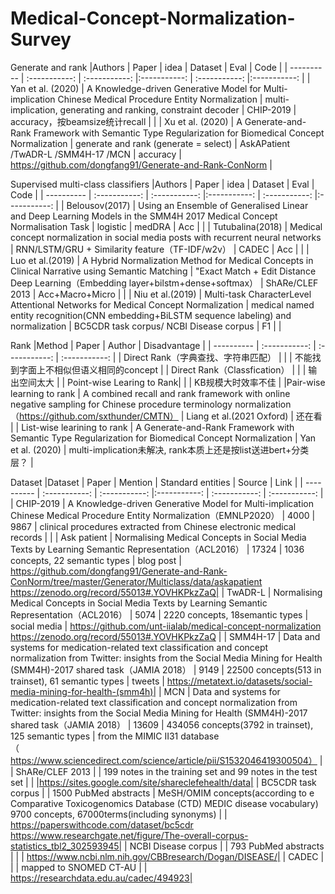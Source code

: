 # Medical-Concept-Normalization-Survey

Generate and rank
|Authors    | Paper     | idea     |  Dataset     |  Eval     |  Code     |
| ---------- | :-----------:  | :-----------: |:-----------:  | :-----------: |:-----------:  |
| Yan et al. (2020)     | A Knowledge-driven Generative Model for Multi-implication Chinese Medical Procedure Entity Normalization     | multi-implication, generating and ranking, constraint decoder    | CHIP-2019    | accuracy，按beamsize统计recall    |      |
| Xu et al. (2020)      | A Generate-and-Rank Framework with Semantic Type Regularization for Biomedical Concept Normalization     | generate and rank (generate = select)    | AskAPatient /TwADR-L /SMM4H-17 /MCN    | accuracy   | https://github.com/dongfang91/Generate-and-Rank-ConNorm     |

Supervised multi-class classifiers
|Authors    | Paper     | idea     |  Dataset     |  Eval     |  Code     |
| ---------- | :-----------:  | :-----------: |:-----------:  | :-----------: |:-----------:  |
| Belousov(2017)    | Using an Ensemble of Generalised Linear and Deep Learning Models in the SMM4H 2017 Medical Concept Normalisation Task     | logistic    | medDRA    | Acc   |      |
|   Tutubalina(2018)   | Medical concept normalization in social media posts with recurrent neural networks     |  RNN/LSTM/GRU + Similarity feature（TF-IDF/w2v） | CADEC    | Acc    |      |
|  Luo et al.(2019)     | A Hybrid Normalization Method for Medical Concepts in Clinical Narrative using Semantic Matching     | "Exact Match + Edit Distance Deep Learning（Embedding layer+bilstm+dense+softmax）   | ShARe/CLEF 2013   | Acc+Macro+Micro  |     |
| Niu et al.(2019)    | Multi-task CharacterLevel Attentional Networks for Medical Concept Normalization     | medical named entity recognition(CNN embedding+BiLSTM sequence labeling) and normalization    | BC5CDR task corpus/ NCBI Disease corpus    | F1    |  |

Rank
|Method   | Paper     | Author     |  Disadvantage  |
| ---------- | :-----------:  | :-----------: | :-----------: |
| Direct Rank（字典查找、字符串匹配） |   |   |  不能找到字面上不相似但语义相同的concept |
| Direct Rank（Classfication） |   |   |  输出空间太大 |
| Point-wise Learing to Rank|   |   |  KB规模大时效率不佳  |
|Pair-wise learning to rank |   A combined recall and rank framework with online negative sampling for Chinese procedure terminology normalization（https://github.com/sxthunder/CMTN） |  Liang et al.(2021 Oxford) | 还在看 |
| List-wise learining to rank |  A Generate-and-Rank Framework with Semantic Type Regularization for Biomedical Concept Normalization        |  Yan et al. (2020)     |  multi-implication未解决, rank本质上还是按list送进bert+分类层？ |

Dataset
|Dataset    | Paper | Mention     | Standard entities     |  Source     |   Link |
| ---------- | :-----------:  | :-----------: |:-----------:  | :-----------:  | :-----------:  | 
| CHIP-2019   |    A Knowledge-driven Generative Model for Multi-implication Chinese Medical Procedure Entity Normalization（EMNLP2020）   |   4000   | 9867    | clinical procedures extracted from Chinese electronic medical records    | | 
| Ask patient   |   Normalising Medical Concepts in Social Media Texts by Learning Semantic Representation（ACL2016）    |  17324    | 1036 concepts, 22 semantic types    |  blog post     | https://github.com/dongfang91/Generate-and-Rank-ConNorm/tree/master/Generator/Multiclass/data/askapatient   https://zenodo.org/record/55013#.YOVHKPkzZaQ|
| TwADR-L   |   Normalising Medical Concepts in Social Media Texts by Learning Semantic Representation（ACL2016）    |    5074  | 2220 concepts, 18semantic types   | social media    | https://github.com/unt-iialab/medical-concept-normalization  https://zenodo.org/record/55013#.YOVHKPkzZaQ |
| SMM4H-17   |  Data and systems for medication-related text classification and concept normalization from Twitter: insights from the Social Media Mining for Health (SMM4H)-2017 shared task（JAMIA 2018）     |   9149   | 22500 concepts(513 in trainset), 61 semantic types    |  tweets     | https://metatext.io/datasets/social-media-mining-for-health-(smm4h)|
| MCN  |   Data and systems for medication-related text classification and concept normalization from Twitter: insights from the Social Media Mining for Health (SMM4H)-2017 shared task（JAMIA 2018）    |  13609    | 434056 concepts(3792 in trainset), 125 semantic types    | from the MIMIC II31 database（https://www.sciencedirect.com/science/article/pii/S1532046419300504）    |
| ShARe/CLEF 2013   |       |    199 notes in the training set and 99 notes in the test set   |    |     |https://sites.google.com/site/shareclefehealth/data|
| BC5CDR task corpus   |       |  1500 PubMed abstracts     |  MeSH/OMIM concepts(according to e Comparative Toxicogenomics Database (CTD) MEDIC disease vocabulary) 9700 concepts, 67000terms(including synonyms)   |     | https://paperswithcode.com/dataset/bc5cdr   https://www.researchgate.net/figure/The-overall-corpus-statistics_tbl2_302593945|
| NCBI Disease corpus   |       |  793 PubMed abstracts   |    |     | https://www.ncbi.nlm.nih.gov/CBBresearch/Dogan/DISEASE/|
| CADEC   |       |      | mapped to SNOMED CT-AU    |     | https://researchdata.edu.au/cadec/494923|

